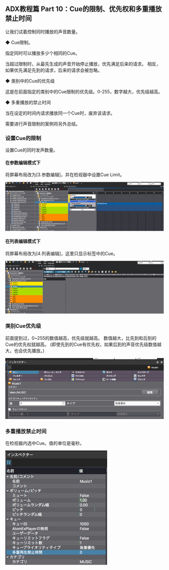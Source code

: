 ## ADX教程篇 Part 10：Cue的限制、优先权和多重播放禁止时间

让我们试着控制同时播放的声音数量。

◆ Cue限制。

指定同时可以播放多少个相同的Cue。

当超过限制时，从最先生成的声音开始停止播放，优先满足后来的请求。 相反，如果优先满足先到的请求，后来的请求会被忽略。

◆ 类别中的Cue的优先级

这是在前面指定的类别中的Cue限制的优先级。0-255，数字越大，优先级越高。

◆ 多重播放的禁止时间

当在设定的时间内请求播放同一个Cue时，废弃该请求。

需要进行声音限制的案例将另外总结。

### 设置Cue的限制
设置Cue的同时发声数量。

#### 在参数编辑模式下
将屏幕布局改为[3.参数编辑]，并在检视器中设置Cue Limit。

![](../images/cue_limit.gif)

#### 在列表编辑模式下
将屏幕布局改为[4.列表编辑]，这里只显示标签中的Cue。

![](../images/cue_list.gif)

### 类别Cue优先级
前面提到过，0~255的数值越高，优先级就越高。 数值越大，比先到和后到的Cue的优先权就越高。 (即使先到的Cue有优先权，如果后到的声音优先级数值越大，也会优先播放。)

![](../images/category_cue_priority.png)

### 多重播放禁止时间
在检视器内选中Cue。值的单位是毫秒。

![](../images/MultiplePlaybacProhiibitionTime.png)
